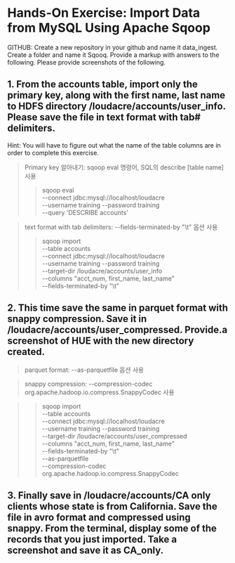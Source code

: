 # Hands-On Exercise: Import Data from MySQL Using Apache Sqoop

GITHUB:
Create a new repository in your github and name it data_ingest. Create a folder and name it Sqooq.
Provide a markup with answers to the following.
Please provide screenshots of the following.

## 1. From the accounts table, import only the primary key, along with the first name, last name to HDFS directory /loudacre/accounts/user_info. Please save the file in text format with tab# delimiters.
Hint: You will have to figure out what the name of the table columns are in order to complete
this exercise.
> Primary key  알아내기: sqoop eval 명령어, SQL의 describe [table name] 사용
>> sqoop eval \
--connect jdbc:mysql://localhost/loudacre \
--username training --password training \
--query 'DESCRIBE accounts'

> text format with tab delimiters: --fields-terminated-by "\t" 옵션 사용
>> sqoop import \
--table accounts \
--connect jdbc:mysql://localhost/loudacre \
--username training --password training \
--target-dir /loudacre/accounts/user_info \
--columns "acct_num, first_name, last_name" \
--fields-terminated-by "\t"


## 2. This time save the same in parquet format with snappy compression. Save it in /loudacre/accounts/user_compressed. Provide.a screenshot of HUE with the new directory created.
> parquet format: --as-parquetfile 옵션 사용

> snappy compression: --compression-codec org.apache.hadoop.io.compress.SnappyCodec 사용

>> sqoop import \
--table accounts \
--connect jdbc:mysql://localhost/loudacre \
--username training --password training \
--target-dir /loudacre/accounts/user_compressed \
--columns "acct_num, first_name, last_name" \
--fields-terminated-by "\t" \
--as-parquetfile \
--compression-codec org.apache.hadoop.io.compress.SnappyCodec


## 3. Finally save in /loudacre/accounts/CA only clients whose state is from California. Save the file in avro format and compressed using snappy. From the terminal, display some of the records that you just imported. Take a screenshot and save it as CA_only.




